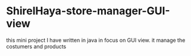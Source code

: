 # ShirelHaya-store-manager-GUI-view
this mini project I have written in java in focus on GUI view. it manage the costumers and products

